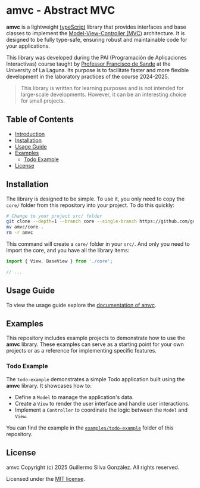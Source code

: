 # amvc - Abstract MVC

**amvc** is a lightweight [typeScript](https://www.typescriptlang.org/) library that provides interfaces and base classes to implement the [Model-View-Controller (MVC)](https://developer.mozilla.org/en-US/docs/Glossary/MVC) architecture. It is designed to be fully type-safe, ensuring robust and maintainable code for your applications.

This library was developed during the PAI (Programación de Aplicaciones Interactivas) course taught by [Professor Francisco de Sande](https://github.com/fsande) at the University of La Laguna. Its purpose is to facilitate faster and more flexible development in the laboratory practices of the course 2024-2025.

> This library is written for learning purposes and is not intended for large-scale developments. However, it can be an interesting choice for small projects.

## Table of Contents

- [Introduction](#amvc-abstract-mvc)
- [Installation](#installation)
- [Usage Guide](#usage-guide)
- [Examples](#examples)
  - [Todo Example](#todo-example)
- [License](#license)

## Installation

The library is designed to be simple. To use it, you only need to copy the `core/` folder from this repository into your project.
To do this quickly:

```bash
# Change to your project src/ folder
git clone --depth=1 --branch core --single-branch https://github.com/guillex387/amvc.git
mv amvc/core .
rm -r amvc
```

This command will create a `core/` folder in your `src/`.
And only you need to import the core, and you have all the library items:

```typescript
import { View, BaseView } from './core';

// ...
```

## Usage Guide

To view the usage guide explore the [documentation of amvc](https://guillex387.github.io/amvc/).

## Examples

This repository includes example projects to demonstrate how to use the **amvc** library. These examples can serve as a starting point for your own projects or as a reference for implementing specific features.

### Todo Example

The `todo-example` demonstrates a simple Todo application built using the **amvc** library. It showcases how to:

- Define a `Model` to manage the application's data.
- Create a `View` to render the user interface and handle user interactions.
- Implement a `Controller` to coordinate the logic between the `Model` and `View`.

You can find the example in the [`examples/todo-example`](https://github.com/Guillex387/amvc/tree/main/examples/todo-example) folder of this repository.

## License

amvc Copyright (c) 2025 Guillermo Silva González. All rights reserved.

Licensed under the [MIT license](/LICENSE).
